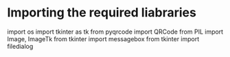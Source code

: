 # Importing the required liabraries













import os
import tkinter as tk
from pyqrcode import QRCode
from PIL import Image, ImageTk
from tkinter import messagebox
from tkinter import filedialog







